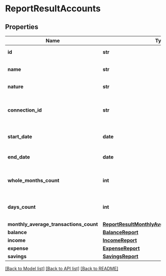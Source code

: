 # ReportResultAccounts

## Properties
Name | Type | Description | Notes
------------ | ------------- | ------------- | -------------
**id** | **str** | The &#x60;id&#x60; of the [account](#accounts) | 
**name** | **str** | the unique name of the account | 
**nature** | **str** | The type of the account | 
**connection_id** | **str** | &#x60;id&#x60; of the [connection](#connections) to which the account belongs | 
**start_date** | **date** | the date of the first transaction | 
**end_date** | **date** | the date of the last transaction | 
**whole_months_count** | **int** | number of full months covered by the report | 
**days_count** | **int** | number of days covered by the report | 
**monthly_average_transactions_count** | [**ReportResultMonthlyAverageTransactionsCount**](ReportResultMonthlyAverageTransactionsCount.md) |  | 
**balance** | [**BalanceReport**](BalanceReport.md) |  | 
**income** | [**IncomeReport**](IncomeReport.md) |  | 
**expense** | [**ExpenseReport**](ExpenseReport.md) |  | 
**savings** | [**SavingsReport**](SavingsReport.md) |  | 

[[Back to Model list]](../README.md#documentation-for-models) [[Back to API list]](../README.md#documentation-for-api-endpoints) [[Back to README]](../README.md)

